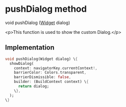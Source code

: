 


# pushDialog method








void pushDialog
([Widget](https:api.flutter.dev/flutter/widgets/Widget-class.html) dialog)





\<p\>This function is used to show the custom Dialog.\</p\>



## Implementation

```dart
void pushDialog(Widget dialog) \{
  showDialog(
    context: navigatorKey.currentContext!,
    barrierColor: Colors.transparent,
    barrierDismissible: false,
    builder: (BuildContext context) \{
      return dialog;
    \},
  );
\}
```







